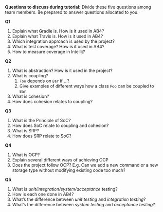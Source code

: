 **Questions to discuss during tutorial:** Divide these five questions among team members. Be prepared to answer questions allocated to you.

**Q1**
1. Explain what Gradle is. How is it used in AB4?
1. Explain what Travis is. How is it used in AB4?
1. Which integration approach is used by the project?
1. What is test coverage? How is it used in AB4?
1. How to measure coverage in Intellij?

**Q2**
1. What is abstraction? How is it used in the project?
1. What is coupling?
   1. `Foo` depends on `Bar` if …?
   1. Give examples of different ways how a class `Foo` can be coupled to `Bar`
1. What is cohesion?
1. How does cohesion relates to coupling?

**Q3**
1. What is the Principle of SoC?
1. How does SoC relate to coupling and cohesion?
1. What is SRP?
1. How does SRP relate to SoC?

**Q4**
1. What is OCP?
1. Explain several different ways of achieving OCP
1. Does the project follow OCP? E.g. Can we add a new command or a new storage type without modifying existing code too much?

**Q5**
1. What is _unit/integration/system/acceptance_ testing?
1. How is each one done in AB4?
1. What’s the difference between _unit testing_ and _integration testing_?
1. What’s the difference between _system testing_ and _acceptance testing_?

